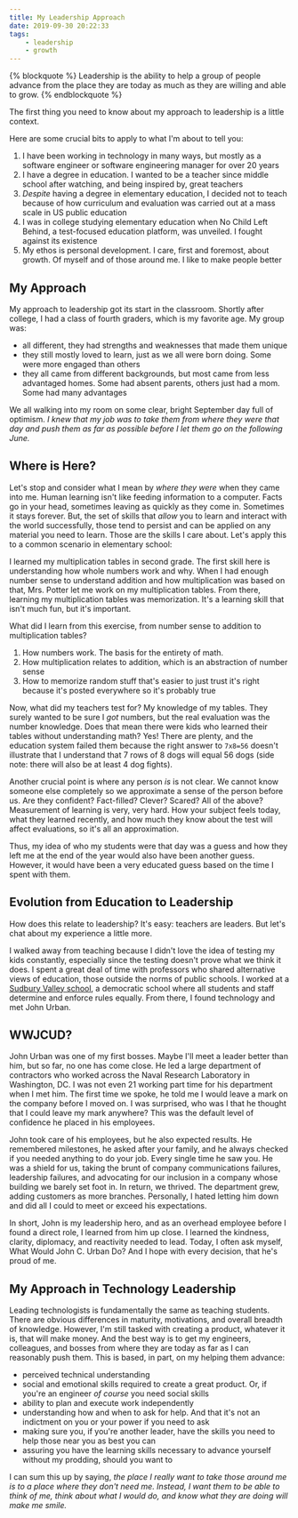 ```yaml
---
title: My Leadership Approach
date: 2019-09-30 20:22:33
tags:
	- leadership
	- growth
---
```


{% blockquote %}
Leadership is the ability to help a group of people advance from the place they are today as much as they are willing and able to grow.
{% endblockquote %}

The first thing you need to know about my approach to leadership is a little context. 

Here are some crucial bits to apply to what I'm about to tell you:
1. I have been working in technology in many ways, but mostly as a software engineer or software engineering manager for over 20 years
1. I have a degree in education. I wanted to be a teacher since middle school after watching, and being inspired by, great teachers
1. _Despite_ having a degree in elementary education, I decided not to teach because of how curriculum and evaluation was carried out at a mass scale in US public education
1. I was in college studying elementary education when No Child Left Behind, a test-focused education platform, was unveiled. I fought against its existence
1. My ethos is personal development. I care, first and foremost, about growth. Of myself and of those around me. I like to make people better
<!-- more -->

## My Approach
My approach to leadership got its start in the classroom. Shortly after college, I had a class of fourth graders, which is my favorite age. My group was: 

* all different, they had strengths and weaknesses that made them unique
* they still mostly loved to learn, just as we all were born doing. Some were more engaged than others
* they all came from different backgrounds, but most came from less advantaged homes. Some had absent parents, others just had a mom. Some had many advantages

We all walking into my room on some clear, bright September day full of optimism. *I knew that my job was to take them from where they were that day and push them as far as possible before I let them go on the following June.*

## Where is Here?

Let's stop and consider what I mean by _where they were_ when they came into me. Human learning isn't like feeding information to a computer. Facts go in your head, sometimes leaving as quickly as they come in. Sometimes it stays forever. But, the set of skills that _allow_ you to learn and interact with the world successfully, those tend to persist and can be applied on any material you need to learn. Those are the skills I care about. Let's apply this to a common scenario in elementary school:

I learned my multiplication tables in second grade. The first skill here is understanding how whole numbers work and why. When I had enough number sense to understand addition and how multiplication was based on that, Mrs. Potter let me work on my multiplication tables. From there, learning my multiplication tables was memorization. It's a learning skill that isn't much fun, but it's important.

What did I learn from this exercise, from number sense to addition to multiplication tables?
1. How numbers work. The basis for the entirety of math.
1. How multiplication relates to addition, which is an abstraction of number sense
1. How to memorize random stuff that's easier to just trust it's right because it's posted everywhere so it's probably true

Now, what did my teachers test for? My knowledge of my tables. They surely wanted to be sure I _got_ numbers, but the real evaluation was the number knowledge. Does that mean there were kids who learned their tables without understanding math? Yes! There are plenty, and the education system failed them because the right answer to `7x8=56` doesn't illustrate that I understand that 7 rows of 8 dogs will equal 56 dogs (side note: there will also be at least 4 dog fights).

Another crucial point is where any person _is_ is not clear. We cannot know someone else completely so we approximate a sense of the person before us. Are they confident? Fact-filled? Clever? Scared? All of the above? Measurement of learning is very, very hard. How your subject feels today, what they learned recently, and how much they know about the test will affect evaluations, so it's all an approximation.

Thus, my idea of who my students were that day was a guess and how they left me at the end of the year would also have been another guess. However, it would have been a very educated guess based on the time I spent with them.

## Evolution from Education to Leadership

How does this relate to leadership? It's easy: teachers are leaders. But let's chat about my experience a little more. 

I walked away from teaching because I didn't love the idea of testing my kids constantly, especially since the testing doesn't prove what we think it does. I spent a great deal of time with professors who shared alternative views of education, those outside the norms of public schools. I worked at a [Sudbury Valley school](https://en.wikipedia.org/wiki/Sudbury_Valley_School), a democratic school where all students and staff determine and enforce rules equally. From there, I found technology and met John Urban. 

## WWJCUD?
John Urban was one of my first bosses. Maybe I'll meet a leader better than him, but so far, no one has come close. He led a large department of contractors who worked across the Naval Research Laboratory in Washington, DC. I was not even 21 working part time for his department when I met him. The first time we spoke, he told me I would leave a mark on the company before I moved on. I was surprised, who was I that he thought that I could leave my mark anywhere? This was the default level of confidence he placed in his employees. 

John took care of his employees, but he also expected results. He remembered milestones, he asked after your family, and he always checked if you needed anything to do your job. Every single time he saw you. He was a shield for us, taking the brunt of company communications failures, leadership failures, and advocating for our inclusion in a company whose building we barely set foot in. In return, we thrived. The department grew, adding customers as more branches. Personally, I hated letting him down and did all I could to meet or exceed his expectations.

In short, John is my leadership hero, and as an overhead employee before I found a direct role, I learned from him up close. I learned the kindness, clarity, diplomacy, and reactivity needed to lead. Today, I often ask myself, What Would John C. Urban Do? And I hope with every decision, that he's proud of me.

## My Approach in Technology Leadership
Leading technologists is fundamentally the same as teaching students. There are obvious differences in maturity, motivations, and overall breadth of knowledge. However, I'm still tasked with creating a product, whatever it is, that will make money. And the best way is to get my engineers, colleagues, and bosses from where they are today as far as I can reasonably push them. This is based, in part, on my helping them advance:

* perceived technical understanding
* social and emotional skills required to create a great product. Or, if you're an engineer _of course_ you need social skills
* ability to plan and execute work independently
* understanding how and when to ask for help. And that it's not an indictment on you or your power if you need to ask
* making sure you, if you're another leader, have the skills you need to help those near you as best you can
* assuring you have the learning skills necessary to advance yourself without my prodding, should you want to

I can sum this up by saying, *the place I really want to take those around me is to a place where they don't need me. Instead, I want them to be able to think of me, think about what I would do, and know what they are doing will make me smile.*